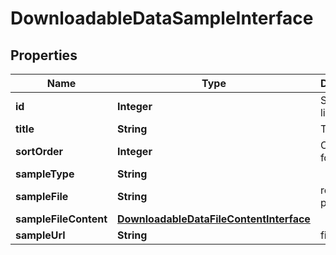 
# DownloadableDataSampleInterface

## Properties
Name | Type | Description | Notes
------------ | ------------- | ------------- | -------------
**id** | **Integer** | Sample(or link) id |  [optional]
**title** | **String** | Title | 
**sortOrder** | **Integer** | Order index for sample | 
**sampleType** | **String** |  | 
**sampleFile** | **String** | relative file path |  [optional]
**sampleFileContent** | [**DownloadableDataFileContentInterface**](DownloadableDataFileContentInterface.md) |  |  [optional]
**sampleUrl** | **String** | file URL |  [optional]




